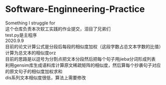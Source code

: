 # Software-Enginneering-Practice
Something I struggle for  
这个仓库负责本次软工实践的作业提交，泪目了兄弟们  
test.py是主程序  
2020.9.9  
目前的论文计算公式是分段后每段的相似度加权（这段字数占总文本字数的比值）计算为总文本的相似度orz    
目前的思路是以逗号为分割点把文本分段然后把每个句子用jieba分词形成列表  
利用gensim库生成语料库计算原文稀疏矩阵的相似度，然后算每个抄袭句子对应的原文句子的相似度加权求和  
dis系列文本相似度很低，算法上需要修改
